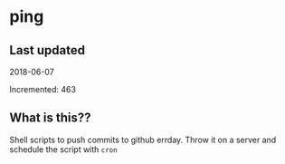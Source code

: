 # ping

## Last updated
2018-06-07

Incremented: 463

## What is this??
Shell scripts to push commits to github errday. Throw it on a server and schedule the script with `cron`

